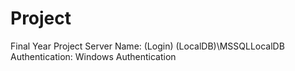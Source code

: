 # Project
Final Year Project
Server Name: (Login) (LocalDB)\MSSQLLocalDB
Authentication: Windows Authentication
